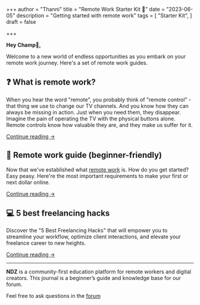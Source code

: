 +++
author = "Thanni"
title = "Remote Work Starter Kit 🎒"
date = "2023-06-05"
description = "Getting started with remote work"
tags = [
"Starter Kit",
]
draft = false

+++<!--more-->

**Hey Champ🌟,**

Welcome to a new world of endless opportunities as you embark on your remote work journey. Here's a set of remote work guides.

## ❓ What is remote work?

When you hear the word "remote", you probably think of "remote control" - that thing we use to change our TV channels. And you know how they can always be missing in action. Just when you need them, they disappear. Imagine the pain of operating the TV with the physical buttons alone. Remote controls know how valuable they are, and they make us suffer for it.

[Continue reading →](https://journal.ndz.ng/what-is-remote-work/)

## 📍 Remote work guide (beginner-friendly)

Now that we've established what [remote work]() is. How do you get started? Easy peasy. Here're the most important requirements to make your first or next dollar online.

[Continue reading →](https://journal.ndz.ng/remote-work-guide/)

## 💻 5 best freelancing hacks

Discover the "5 Best Freelancing Hacks" that will empower you to streamline your workflow, optimize client interactions, and elevate your freelance career to new heights.

[Continue reading →](https://journal.ndz.ng/10-best-freelancing-tip/)

<hr>

**NDZ** is a community-first education platform for remote workers and digital creators. This journal is a beginner’s guide and knowledge base for our forum.

Feel free to ask questions in the [forum](https://ndz.ng)
